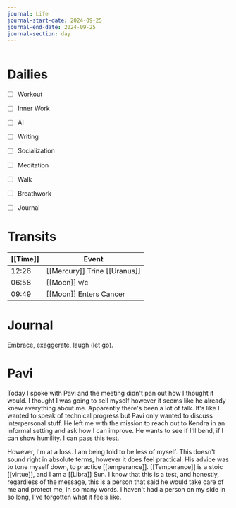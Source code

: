 ```yaml
---
journal: Life
journal-start-date: 2024-09-25
journal-end-date: 2024-09-25
journal-section: day
---
```


```calendar-nav
```

# Dailies

- [ ] Workout
- [ ] Inner Work
- [ ] AI
- [ ] Writing
- [ ] Socialization
- [ ] Meditation
- [ ] Walk
- [ ] Breathwork
- [ ] Journal


# Transits
| [[Time]] | Event |
|------|-------|
| 12:26 | [[Mercury]] Trine [[Uranus]] |
| 06:58 | [[Moon]] v/c |
| 09:49 | [[Moon]] Enters Cancer |



# Journal
Embrace, exaggerate, laugh (let go).

# Pavi
Today I spoke with Pavi and the meeting didn't pan out how I thought it would. I thought I was going to sell myself however it seems like he already knew everything about me. Apparently there's been a lot of talk. It's like I wanted to speak of technical progress but Pavi only wanted to discuss interpersonal stuff. He left me with the mission to reach out to Kendra in an informal setting and ask how I can improve. He wants to see if I'll bend, if I can show humility. I can pass this test. 

However, I'm at a loss. I am being told to be less of myself. This doesn't sound right in absolute terms, however it does feel practical. His advice was to tone myself down, to practice [[temperance]]. [[Temperance]] is a stoic [[virtue]], and I am a [[Libra]] Sun. I know that this is a test, and honestly, regardless of the message, this is a person that said he would take care of me and protect me, in so many words. I haven't had a person on my side in so long, I've forgotten what it feels like. 

